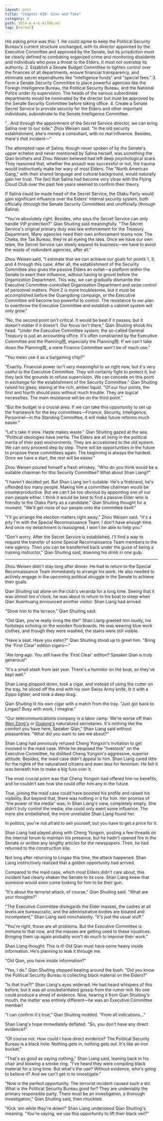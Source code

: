 ```yaml
---
layout: post
title: "Chapter 418: Give and Take"
category: 6
path: 2014-6-4-6-41700.md
tag: [normal]
---
```


His asking price was this: 1. He could agree to keep the Political Security Bureau's current structure unchanged, with its director appointed by the Executive Committee and approved by the Senate, but its jurisdiction must be clearly defined to combating organized crime and monitoring dissidents and individuals who pose a threat to the Elders. It must not overstep its authority. 2. Establish a Senate Budget Committee to tighten control over the finances of all departments, ensure financial transparency, and eliminate secret expenditures like "intelligence funds" and "special fees." 3. Form a Senate Security Committee to place powerful agencies like the Foreign Intelligence Bureau, the Political Security Bureau, and the National Police under its supervision. The heads of the various subordinate departments would be nominated by the director but must be approved by the Senate Security Committee before taking office. 4. Create a Senate Secret Service to provide security for the Elders and other important individuals, subordinate to the Senate Intelligence Committee.

"...And through the appointment of the Secret Service director, we can bring Salina over to our side," Zhou Weisen said. "In the old security establishment, she's merely a consultant, with no real influence. Besides, there's *that* incident—"

The attempted rape of Salina, though never spoken of by the Senate's upper echelon and never mentioned by Salina herself, was something the Qian brothers and Zhou Weisen believed had left deep psychological scars. They reasoned that, whether the assault was successful or not, the trauma would instinctively make her wary of most Elders. The "North American Gang," with their shared language and cultural background, would naturally gain her trust. The fact that Salina had become very close with the Flying Cloud Club over the past few years seemed to confirm their theory.

If Salina could be made head of the Secret Service, the Otaku Party would gain significant influence over the Elders' internal security system, both officially (through the Senate Security Committee) and unofficially (through Salina).

"You're absolutely right. Besides, who says the Secret Service can only handle VIP protection?" Qian Shuiting said meaningfully. "The Secret Service's original primary duty was law enforcement for the Treasury Department. Many agencies need their own enforcement teams now. The Cheka, the Tax Bureau, they're all eyeing the idea. Once we have our own team, the Secret Service can slowly expand its business—we have to avoid the waste of redundant agencies, after all."

Zhou Weisen said, "I estimate that we can achieve our goals for points 1, 3, and 4 through this case. After all, the establishment of the Security Committee also gives the passive Elders an outlet—a platform within the Senate to exert their influence, without having to grovel before the Organization Department. This way, we can gradually dismantle the Executive Committee-controlled Organization Department and seize control of personnel matters. Point 2 is more troublesome, but it must be accomplished before the Guangdong campaign, or the Executive Committee will become too powerful to control. The resistance to our plan to overthrow the Executive Committee and establish a cabinet system will only grow."

"No, the second point isn't critical. It would be best if it passes, but it doesn't matter if it doesn't. Our focus isn't there," Qian Shuiting shook his head. "Under the Executive Committee system, the so-called General Treasury is just an accounting office. It's often constrained by the Executive Committee and the Planning院, especially the Planning院. If we can't take down the Planning院, a mere Finance Committee won't be of much use."

"You mean use it as a bargaining chip?"

"Exactly. Financial power isn't very meaningful to us right now, but it's very useful to the Executive Committee. They will certainly fight to protect it, but they lack the grounds to refuse supervision. We can concede on this point in exchange for the establishment of the Security Committee." Qian Shuiting raised his glass, staring at the rich, amber liquid. "Of our four points, the first and fourth should pass without much trouble. They are logical necessities. The main resistance will be on the third point."

"But the budget is a crucial area. If we can take this opportunity to set up the framework for the key committees—Finance, Security, Intelligence, Personnel—in the Standing Committee, it will make future reforms much easier."

"Let's take it slow. Haste makes waste." Qian Shuiting gazed at the sea. "Political ideologies have inertia. The Elders are all living in the political inertia of their past environments. They are accustomed to the old system. We can only proceed step by step. There will be opportunities in the future to propose these committees again. The beginning is always the hardest. Once we have a start, the rest will be easier."

Zhou Weisen poured himself a fresh whiskey. "Who do you think would be a suitable chairman for this Security Committee? What about Shan Liang?"

"I haven't decided yet. But Shan Liang isn't suitable. He's a firebrand, he's offended too many people. Making him a committee chairman would be counterproductive. But we can't be too obvious by appointing one of our own people either. I think it would be best to find a passive Elder who is friendly to the Otaku Party as a candidate." Qian Shuiting thought for a moment. "We'll get more of our people onto the committee itself."

"I'll go arrange the election matters right away," Zhou Weisen said. "It's a pity I'm with the Special Reconnaissance Team; I don't have enough time. And once my detachment is reassigned, I won't be able to help you."

"Don't worry. After the Secret Service is established, I'll find a way to request the transfer of some Special Reconnaissance Team members to the new agency. Then you can be transferred back under the guise of being a training instructor," Qian Shuiting said, downing his drink in one gulp.

***

Zhou Weisen didn't stay long after dinner. He had to return to the Special Reconnaissance Team immediately to arrange his work. He also needed to actively engage in the upcoming political struggle in the Senate to achieve their goals.

Qian Shuiting sat alone on the club's veranda for a long time. Seeing that it was almost ten o'clock, he was about to return to his boat to sleep when Qian Xuanhuang announced another visitor: Shan Liang had arrived.

"Show him to the terrace," Qian Shuiting said.

"Old Qian, you're really living the life!" Shan Liang greeted him loudly, his footsteps echoing on the wooden floorboards. He was wearing blue work clothes, and though they were washed, the stains were still visible.

"Have a seat. Have you eaten?" Qian Shuiting stood up to greet him. "Bring the 'First Clear' edition cigars—"

"Ate long ago. You still have the 'First Clear' edition? Speaker Qian is truly generous!"

"It's a small stash from last year. There's a humidor on the boat, so they've kept well."

Shan Liang plopped down, took a cigar, and instead of using the cutter on the tray, he sliced off the end with his own Swiss Army knife, lit it with a Zippo lighter, and took a deep drag.

Qian Shuiting lit his own cigar with a match from the tray. "Just got back to Lingao? Busy with work, I imagine."

"Our telecommunications company is a labor camp. We're worse off than [Wen Zong's][y002] or [Dugong's][y005] naturalized secretaries. It's nothing like the comfort you have here, Speaker Qian," Shan Liang said without pleasantries. "What did you want to see me about?"

Shan Liang had previously refused Cheng Yongxin's invitation to get involved in the maid case. While he despised the "livestock" on the Executive Committee, he disliked Cheng Yongxin's aggressive, superior attitude. Besides, the maid case didn't appeal to him. Shan Liang cared little for the rights of the naturalized citizens and even less for feminism. He felt it was beneath him to make a big fuss over it.

The most crucial point was that Cheng Yongxin had offered him no benefits, and he couldn't see how she could offer him any in the future.

True, joining the maid case could have boosted his profile and raised his visibility. But beyond that, there was nothing in it for him. Her promise of "the power of the media" was, in Shan Liang's view, completely empty. She didn't truly control the media; she could only exert some influence. The more she embellished, the more unreliable Shan Liang found her.

In politics, you're not afraid to sell yourself, but you have to get a price for it.

Shan Liang had played along with Cheng Yongxin, posting a few threads on the internal forum to maintain his presence, but he hadn't opened fire in the Senate or written any lengthy articles for the newspapers. Then, he had returned to the construction site.

Not long after returning to Lingao this time, the attack happened. Shan Liang instinctively realized that a golden opportunity had arrived.

Compared to the maid case, which most Elders didn't care about, this incident had clearly shaken the Senate to its core. Shan Liang knew that someone would soon come looking for him to be their gun.

"It's about the terrorist attack, of course," Qian Shuiting said. "What are your thoughts?"

"The Executive Committee disregards the Elder masses, the cadres at all levels are bureaucratic, and the administrative bodies are bloated and incompetent," Shan Liang said nonchalantly. "It's just the usual stuff."

"You're right, those are all problems. But the Executive Committee is immune to that now, and the masses are getting used to these injustices. Bringing them up again probably won't do much to improve their work."

Shan Liang thought: This is it! Old Qian must have some heavy inside information. He's planning to leak it through me.

"Old Qian, you have inside information?"

"Yes, I do." Qian Shuiting stopped beating around the bush. "Did you know the Political Security Bureau is collecting black material on the Elders?"

"Is that true?!" Shan Liang's eyes widened. He had heard whispers of this before, but it was all unsubstantiated gossip from the rumor mill. No one could produce a shred of evidence. Now, hearing it from Qian Shuiting's mouth, the matter was entirely different—he was an Executive Committee member!

"I can confirm it's true," Qian Shuiting nodded. "From all indications..."

Shan Liang's hope immediately deflated. "So, you don't have any direct evidence?"

"Of course not. How could I have direct evidence? The Political Security Bureau is a black hole. Nothing gets in, nothing gets out. It's like an iron bucket."

"That's as good as saying nothing," Shan Liang said, leaning back in his chair and blowing a smoke ring. "I've heard they were compiling black material for a long time. But what's the use? Without evidence, who's going to believe it? And we can't get in to investigate."

"Now is the perfect opportunity. The terrorist incident caused such a stir. What is the Political Security Bureau good for? They are undeniably the primary responsible party. There must be an investigation, a thorough investigation," Qian Shuiting said, then chuckled.

"Kick 'em while they're down!" Shan Liang understood Qian Shuiting's meaning. "You're saying, we use this opportunity to lift their black veil?"

[y002]: /characters/y002 "Wen Desi"
[y005]: /characters/y005 "Ma Qianzhu"